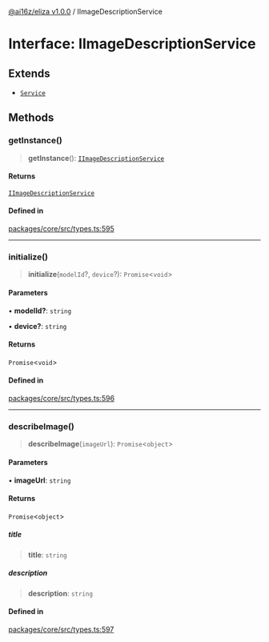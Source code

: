 [@ai16z/eliza v1.0.0](../index.md) / IImageDescriptionService

# Interface: IImageDescriptionService

## Extends

- [`Service`](../classes/Service.md)

## Methods

### getInstance()

> **getInstance**(): [`IImageDescriptionService`](IImageDescriptionService.md)

#### Returns

[`IImageDescriptionService`](IImageDescriptionService.md)

#### Defined in

[packages/core/src/types.ts:595](https://github.com/ai16z/eliza/blob/main/packages/core/src/types.ts#L595)

---

### initialize()

> **initialize**(`modelId`?, `device`?): `Promise`\<`void`\>

#### Parameters

• **modelId?**: `string`

• **device?**: `string`

#### Returns

`Promise`\<`void`\>

#### Defined in

[packages/core/src/types.ts:596](https://github.com/ai16z/eliza/blob/main/packages/core/src/types.ts#L596)

---

### describeImage()

> **describeImage**(`imageUrl`): `Promise`\<`object`\>

#### Parameters

• **imageUrl**: `string`

#### Returns

`Promise`\<`object`\>

##### title

> **title**: `string`

##### description

> **description**: `string`

#### Defined in

[packages/core/src/types.ts:597](https://github.com/ai16z/eliza/blob/main/packages/core/src/types.ts#L597)
